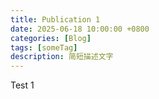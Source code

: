 ```yaml
---
title: Publication 1
date: 2025-06-18 10:00:00 +0800
categories: [Blog]
tags: [someTag]
description: 简短描述文字
---
```


Test 1